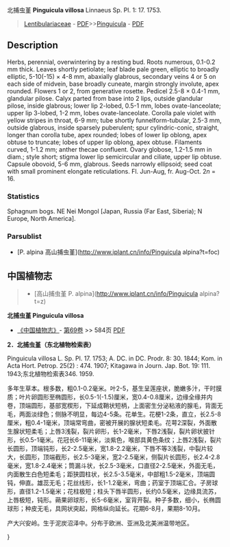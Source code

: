 北捕虫堇 **Pinguicula villosa** Linnaeus Sp. Pl. 1: 17. 1753.

> [Lentibulariaceae](http://www.iplant.cn/info/Lentibulariaceae?t=foc) - [PDF](http://www.iplant.cn/foc/pdf/Lentibulariaceae.pdf)>>[Pinguicula](http://www.iplant.cn/info/Pinguicula?t=foc) - [PDF](http://www.iplant.cn/foc/pdf/Pinguicula.pdf)

## Description

Herbs, perennial, overwintering by a resting bud. Roots numerous, 0.1-0.2 mm thick. Leaves shortly petiolate; leaf blade pale green, elliptic to broadly elliptic, 5-10(-15) × 4-8 mm, abaxially glabrous, secondary veins 4 or 5 on each side of midvein, base broadly cuneate, margin strongly involute, apex rounded. Flowers 1 or 2, from generative rosette. Pedicel 2.5-8 × 0.4-1 mm, glandular pilose. Calyx parted from base into 2 lips, outside glandular pilose, inside glabrous; lower lip 2-lobed, 0.5-1 mm, lobes ovate-lanceolate; upper lip 3-lobed, 1-2 mm, lobes ovate-lanceolate. Corolla pale violet with yellow stripes in throat, 6-9 mm; tube shortly funnelform-tubular, 2.5-3 mm, outside glabrous, inside sparsely puberulent; spur cylindric-conic, straight, longer than corolla tube, apex rounded; lobes of lower lip oblong, apex obtuse to truncate; lobes of upper lip oblong, apex obtuse. Filaments curved, 1-1.2 mm; anther thecae confluent. Ovary globose, 1.2-1.5 mm in diam.; style short; stigma lower lip semicircular and ciliate, upper lip obtuse. Capsule obovoid, 5-6 mm, glabrous. Seeds narrowly ellipsoid; seed coat with small prominent elongate reticulations. Fl. Jun-Aug, fr. Aug-Oct. 2*n* = 16.

### Statistics
Sphagnum bogs. NE Nei Mongol [Japan, Russia (Far East, Siberia); N Europe, North America].


### Parsublist

* [P.  alpina  高山捕虫堇](http://www.iplant.cn/info/Pinguicula alpina?t=foc)

## 中国植物志

> * [高山捕虫堇  P.  alpina](http://www.iplant.cn/info/Pinguicula alpina?t=z)

**北捕虫堇 Pinguicula villosa**

* [《中国植物志》](http://www.iplant.cn/frps)- [第69卷](http://www.iplant.cn/frps/vol/69) >> 584页 [PDF](http://www.iplant.cn/frps/pdf/69/584.pdf)

**2．北捕虫堇（东北植物检索表）**

Pinguicula villosa L. Sp. Pl. 17. 1753; A. DC. in DC. Prodr. 8: 30. 1844; Kom. in Acta Hort. Petrop. 25(2) : 474. 1907; Kitagawa in Journ. Jap. Bot. 19: 111. 1943;东北植物检索表346. 1959.

多年生草本。根多数，粗0.1-0.2毫米。叶2-5，基生呈莲座状，脆嫩多汁，干时膜质；叶片卵圆形至椭圆形，长0.5-1(-1.5)厘米，宽0.4-0.8厘米，边缘全缘并内卷，顶端圆形，基部宽楔形，下延成鞘状短柄，上面密生分泌粘液的腺毛，背面无毛，两面淡绿色；侧脉不明显，每边4-5条。花单生。花梗1-2条，直立，长2.5-8厘米，粗0.4-1毫米，顶端常弯曲，密被开展的腺状短柔毛。花萼2深裂，外面散生腺状短柔毛；上唇3浅裂，裂片卵形，长1-2毫米，下唇2浅裂，裂片卵状披针形，长0.5-1毫米。花冠长6-11毫米，淡紫色，喉部具黄色条纹；上唇2浅裂，裂片长圆形，顶端钝形，长2-2.5毫米，宽1.8-2.2毫米，下唇不等3浅裂，中裂片较大，长圆形，顶端截形，长2.5-3毫米，宽2-2.5毫米，侧裂片长圆形，长2.4-2.8毫米，宽1.8-2.4毫米；筒漏斗状，长2.5-3毫米，口直径2-2.5毫米，外面无毛，内面散生白色短柔毛；距狭圆柱状，长2.5-3.5毫米，中部粗1.5-2毫米，顶端圆钝，伸直。雄蕊无毛；花丝线形，长1-1.2毫米，弯曲；药室于顶端汇合。子房球形，直径1.2-1.5毫米；花柱极短；柱头下唇半圆形，长约0.5毫米，边缘具流苏，上唇极短，钝形。蒴果卵球形，长5-6毫米，室背开裂。种子多数，细小，长椭圆球形；种皮无毛，具网状突起，网格纵向延长。花期6-8月，果期8-10月。

产大兴安岭。生于泥炭沼泽中。分布于欧洲、亚洲及北美洲温带地区。


}